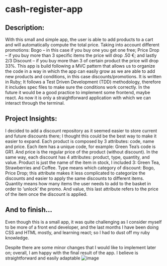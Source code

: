 # cash-register-app

<h2>Description:</h2>
With this small and simple app, the user is able to add products to a cart and will automatically compute the total price. Taking into account different promotions: Bogo – in this case if you buy one you get one free; Price Drop – if you buy more than 3 specific items the price will drop .50 €; and lastly 2/3 Discount – if you buy more than 3 of certain product the price will drop 33%.
This app is build following a MVC pattern that allows us to organize the code in a way in which the app can easily grow as we are able to add new products and conditions, in this case discounts/promotions. It is written in Ruby; It follows a Test Driven Development (TDD) methodology, therefore it includes spec files to make sure the conditions work correctly. 
In the future it would be a good practice to implement some frontend, maybe react. As now it is only a straightforward application with which we can interact through the terminal. 

<h2>Project Insights: </h2>
I decided to add a discount repository as it seemed easier to store current and future discounts there; I thought this could be the best way to make it easier to expand. Each product is composed by 3 attributes: code, name and price. Each item has a unique code, for example: Green Tea’s code is GR1. And price is the regular price of the product (without discount). In the same way, each discount has 4 attributes: product,  type, quantity, and value. Product is just the name of the item in stock, I included 3: Green Tea, Strawberries and Coffee. Type means which category of discount: Bogo, Price Drop; this attribute makes it less complicated to categorize the discounts and easier to apply the same discounts to different items. Quantity means how many items the user needs to add to the basket in order to ‘unlock’ the promo. And value, this last attribute refers to the price of the item once the discount is applied. 

<h2>And to finish…</h2>
Even though this is a small app, it was quite challenging as I consider myself to be more of a front end developer, and the last months I have been doing CSS and HTML mostly, and learning react; so I had to dust off my ruby knowledge. 

Despite there are some minor changes that I would like to implement later on; overall, I am happy with the final result of the app. I believe is straightforward and easily adaptable
![image](https://user-images.githubusercontent.com/90432547/165948339-b9be111a-02c0-4b21-8fa9-321e84aaa51c.png)
